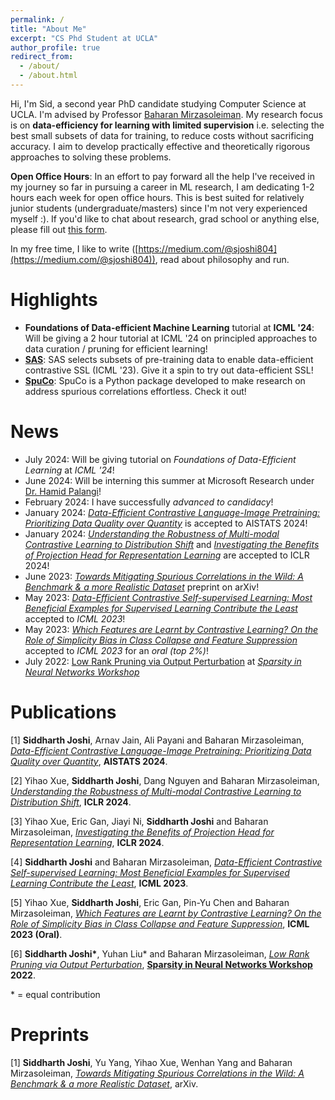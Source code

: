 ```yaml
---
permalink: /
title: "About Me"
excerpt: "CS Phd Student at UCLA"
author_profile: true
redirect_from: 
  - /about/
  - /about.html
---
```


Hi, I'm Sid, a second year PhD candidate studying Computer Science at UCLA.
I'm advised by Professor [Baharan Mirzasoleiman](http://web.cs.ucla.edu/~baharan/).
My research focus is on **data-efficiency for learning with limited supervision** i.e. selecting the best small subsets of data for training, to reduce costs without sacrificing accuracy. I aim to develop practically effective and theoretically rigorous approaches to solving these problems.

**Open Office Hours**: In an effort to pay forward all the help I've received in my journey so far in pursuing a career in ML research, I am dedicating 1-2 hours each week for open office hours. This is best suited for relatively junior students (undergraduate/masters) since I'm not very experienced myself :). If you'd like to chat about research, grad school or anything else, please fill out [this form](https://forms.gle/bKrKo3s7Td6Gnkgr7).

In my free time, I like to write ([https://medium.com/@sjoshi804](https://medium.com/@sjoshi804)), read about philosophy and run.

Highlights
======

* **Foundations of Data-efficient Machine Learning** tutorial at **ICML '24**: Will be giving a 2 hour tutorial at ICML '24 on principled approaches to data curation / pruning for efficient learning!
* **[SAS](https://github.com/sjoshi804/sas-data-efficient-contrastive-learning/tree/master)**: SAS selects subsets of pre-training data to enable data-efficient contrastive SSL (ICML '23). Give it a spin to try out data-efficient SSL!
* **[SpuCo](https://spuco.readthedocs.io/en/latest/)**: SpuCo is a Python package developed to make research on address spurious correlations effortless. Check it out!

News
======

* July 2024: Will be giving tutorial on *Foundations of Data-Efficient Learning* at *ICML '24*!
* June 2024: Will be interning this summer at Microsoft Research under [Dr. Hamid Palangi](https://www.hamidpalangi.com/)!
* February 2024: I have successfully *advanced to candidacy*!
* January 2024: *[Data-Efficient Contrastive Language-Image Pretraining: Prioritizing Data Quality over Quantity](https://arxiv.org/abs/2403.12267)* is accepted to AISTATS 2024!
* January 2024: *[Understanding the Robustness of Multi-modal Contrastive Learning to Distribution Shift](https://yihaoxue.github.io/mmcl-project-page/)* and *[Investigating the Benefits of Projection Head for Representation Learning](https://arxiv.org/abs/2403.11391)* are accepted to ICLR 2024!
* June 2023: *[Towards Mitigating Spurious Correlations in the Wild: A Benchmark & a more Realistic Dataset](https://arxiv.org/abs/2306.11957)* preprint on arXiv!
* May 2023: *[Data-Efficient Contrastive Self-supervised Learning: Most Beneficial Examples for Supervised Learning Contribute the Least](https://sjoshi804.github.io/data-efficient-contrastive-learning/)* accepted to *ICML 2023*!
* May 2023: *[Which Features are Learnt by Contrastive Learning? On the Role of Simplicity Bias in Class Collapse and Feature Suppression](https://sjoshi804.github.io/icml-cc-fs/)* accepted to *ICML 2023* for an *oral (top 2%)*!
* July 2022: [Low Rank Pruning via Output Perturbation](https://drive.google.com/file/d/1FhuJxrbW554UsMt92WR5B1sCaw8P1odl/view) at *[Sparsity in Neural Networks Workshop](https://www.sparseneural.net)*

Publications
=============

[1] **Siddharth Joshi**, Arnav Jain, Ali Payani and Baharan Mirzasoleiman, *[Data-Efficient Contrastive Language-Image Pretraining: Prioritizing Data Quality over Quantity](https://arxiv.org/abs/2403.12267)*, **AISTATS 2024**.

[2] Yihao Xue, **Siddharth Joshi**, Dang Nguyen and Baharan Mirzasoleiman, *[Understanding the Robustness of Multi-modal Contrastive Learning to Distribution Shift](https://arxiv.org/abs/2310.04971)*, **ICLR 2024**.

[3] Yihao Xue, Eric Gan, Jiayi Ni, **Siddharth Joshi** and Baharan Mirzasoleiman, *[Investigating the Benefits of Projection Head for Representation Learning](https://arxiv.org/abs/2403.11391)*, **ICLR 2024**.

[4] **Siddharth Joshi** and Baharan Mirzasoleiman, *[Data-Efficient Contrastive Self-supervised Learning: Most Beneficial Examples for Supervised Learning Contribute the Least](https://sjoshi804.github.io/data-efficient-contrastive-learning/)*, **ICML 2023**.

[5] Yihao Xue, **Siddharth Joshi**, Eric Gan, Pin-Yu Chen and Baharan Mirzasoleiman, *[Which Features are Learnt by Contrastive Learning? On the Role of Simplicity Bias in Class Collapse and Feature Suppression](https://sjoshi804.github.io/icml-cc-fs/)*, **ICML 2023 (Oral)**.

[6] **Siddharth Joshi\***, Yuhan Liu\* and Baharan Mirzasoleiman, *[Low Rank Pruning via Output Perturbation](https://drive.google.com/file/d/1FhuJxrbW554UsMt92WR5B1sCaw8P1odl/view)*, **[Sparsity in Neural Networks Workshop](https://www.sparseneural.net) 2022**.

\* = equal contribution

Preprints
=============

[1] **Siddharth Joshi**, Yu Yang, Yihao Xue, Wenhan Yang and Baharan Mirzasoleiman, *[Towards Mitigating Spurious Correlations in the Wild: A Benchmark & a more Realistic Dataset](https://arxiv.org/abs/2306.11957)*, arXiv.
